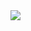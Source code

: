 
<img src="https://capsule-render.vercel.app/api?type=venom&color=gradient&height=300&section=header&text=Iam%20moonjung👋&fontSize=90&fontColor=000000" />
<!--
**moonjungkimm/moonjungkimm** is a ✨ _special_ ✨ repository because its `README.md` (this file) appears on your GitHub profile.

Here are some ideas to get you started:

- 🔭 I’m currently working on ...
- 🌱 I’m currently learning ...
- 👯 I’m looking to collaborate on ...
- 🤔 I’m looking for help with ...
- 💬 Ask me about ...
- 📫 How to reach me: ...
- 😄 Pronouns: ...
- ⚡ Fun fact: ...
-->
